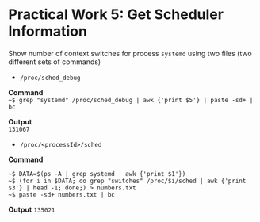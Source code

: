 # Practical Work 5: Get Scheduler Information

Show number of context switches for process `systemd` using two files (two different sets of commands)

- `/proc/sched_debug`

**Command**  
 `~$ grep "systemd" /proc/sched_debug | awk {'print $5'} | paste -sd+ | bc`

**Output**  
`131067`

- `/proc/<processId>/sched`

**Command**
```
~$ DATA=$(ps -A | grep systemd | awk {'print $1'})  
~$ (for i in $DATA; do grep "switches" /proc/$i/sched | awk {'print $3'} | head -1; done;) > numbers.txt  
~$ paste -sd+ numbers.txt | bc  
```

**Output**
`135021`